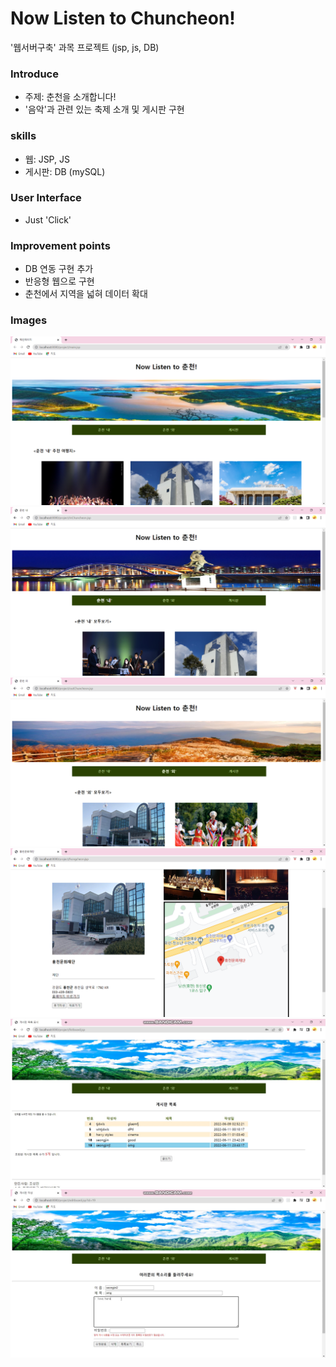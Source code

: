 # Now Listen to Chuncheon!
'웹서버구축' 과목 프로젝트 (jsp, js, DB)


### Introduce
* 주제: 춘천을 소개합니다!
* '음악'과 관련 있는 축제 소개 및 게시판 구현

### skills
* 웹: JSP, JS
* 게시판: DB (mySQL)

### User Interface
* Just 'Click'
  
### Improvement points
* DB 연동 구현 추가 
* 반응형 웹으로 구현
* 춘천에서 지역을 넓혀 데이터 확대

### Images
![image1](./image/1.PNG)
![image3](./image/3.PNG)
![image4](./image/4.PNG)
![image5](./image/5.PNG)
![image6](./image/6.jpg)
![image7](./image/7.jpg)
